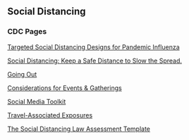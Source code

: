<div class="menu-data" data-parent="#pages/blog/cv19/index"/></div>

## Social Distancing


### CDC Pages

[Targeted Social Distancing Designs for Pandemic Influenza](https://wwwnc.cdc.gov/eid/article/12/11/06-0255_article)

[Social Distancing: Keep a Safe Distance to Slow the Spread.](https://www.cdc.gov/coronavirus/2019-ncov/prevent-getting-sick/social-distancing.html)

[Going Out](https://www.cdc.gov/coronavirus/2019-ncov/daily-life-coping/going-out.html?CDC_AA_refVal=https%3A%2F%2Fwww.cdc.gov%2Fcoronavirus%2F2019-ncov%2Fdaily-life-coping%2Factivities.html)

[Considerations for Events & Gatherings](https://www.cdc.gov/coronavirus/2019-ncov/community/large-events/considerations-for-events-gatherings.html)

[Social Media Toolkit](https://www.cdc.gov/coronavirus/2019-ncov/communication/social-media-toolkit.html)

[Travel-Associated Exposures](https://www.cdc.gov/coronavirus/2019-ncov/php/risk-assessment.html)

[The Social Distancing Law Assessment Template](https://www.cdc.gov/phlp/publications/social_distancing.html)


<div class="link-view" data-title="News Articles"  data-events="social-distance"></div>

